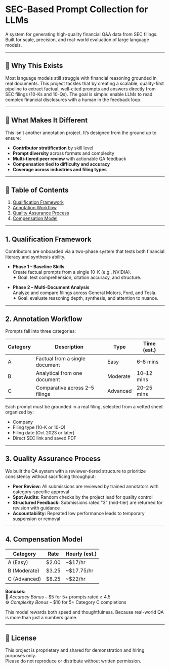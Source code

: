 # SEC-Based Prompt Collection for LLMs

A system for generating high-quality financial Q&A data from SEC filings. Built for scale, precision, and real-world evaluation of large language models.

---

## 📌 Why This Exists

Most language models still struggle with financial reasoning grounded in real documents. This project tackles that by creating a scalable, quality-first pipeline to extract factual, well-cited prompts and answers directly from SEC filings (10-Ks and 10-Qs). The goal is simple: enable LLMs to read complex financial disclosures with a human in the feedback loop. 

---

## 🧠 What Makes It Different

This isn’t another annotation project. It’s designed from the ground up to ensure:
- **Contributor stratification** by skill level  
- **Prompt diversity** across formats and complexity  
- **Multi-tiered peer review** with actionable QA feedback  
- **Compensation tied to difficulty and accuracy**  
- **Coverage across industries and filing types**

---

## 🧭 Table of Contents

1. [Qualification Framework](#1-qualification-framework)  
2. [Annotation Workflow](#2-annotation-workflow)  
3. [Quality Assurance Process](#3-quality-assurance-process)  
4. [Compensation Model](#4-compensation-model)

---

## 1. Qualification Framework

Contributors are onboarded via a two-phase system that tests both financial literacy and synthesis ability.

- **Phase 1 – Baseline Skills**  
  Create factual prompts from a single 10-K (e.g., NVIDIA).  
  ✦ Goal: test comprehension, citation accuracy, and structure.

- **Phase 2 – Multi-Document Analysis**  
  Analyze and compare filings across General Motors, Ford, and Tesla.  
  ✦ Goal: evaluate reasoning depth, synthesis, and attention to nuance.

---

## 2. Annotation Workflow

Prompts fall into three categories:

| Category | Description                             | Type     | Time (est.) |
|----------|-----------------------------------------|----------|-------------|
| A        | Factual from a single document          | Easy     | 6–8 mins    |
| B        | Analytical from one document            | Moderate | 10–12 mins  |
| C        | Comparative across 2–5 filings          | Advanced | 20–25 mins  |

Each prompt must be grounded in a real filing, selected from a vetted sheet organized by:
- Company  
- Filing type (10-K or 10-Q)  
- Filing date (Oct 2023 or later)  
- Direct SEC link and saved PDF

---

## 3. Quality Assurance Process

We built the QA system with a reviewer-tiered structure to prioritize consistency without sacrificing throughput:

- **Peer Review:** All submissions are reviewed by trained annotators with category-specific approval  
- **Spot Audits:** Random checks by the project lead for quality control  
- **Structured Feedback:** Submissions rated "3" (mid-tier) are returned for revision with guidance  
- **Accountability:** Repeated low performance leads to temporary suspension or removal  

---

## 4. Compensation Model

| Category    | Rate   | Hourly (est.) |
|-------------|--------|---------------|
| A (Easy)    | $2.00  | ~$17/hr       |
| B (Moderate)| $3.25  | ~$17.75/hr    |
| C (Advanced)| $8.25  | ~$22/hr       |

**Bonuses:**  
🎯 *Accuracy Bonus* – $5 for 5+ prompts rated ≥ 4.5  
⚙️ *Complexity Bonus* – $10 for 5+ Category C completions

This model rewards both speed and thoughtfulness. Because real-world QA is more than just a numbers game.

---

## 🔗 License

This project is proprietary and shared for demonstration and hiring purposes only.  
Please do not reproduce or distribute without written permission.

